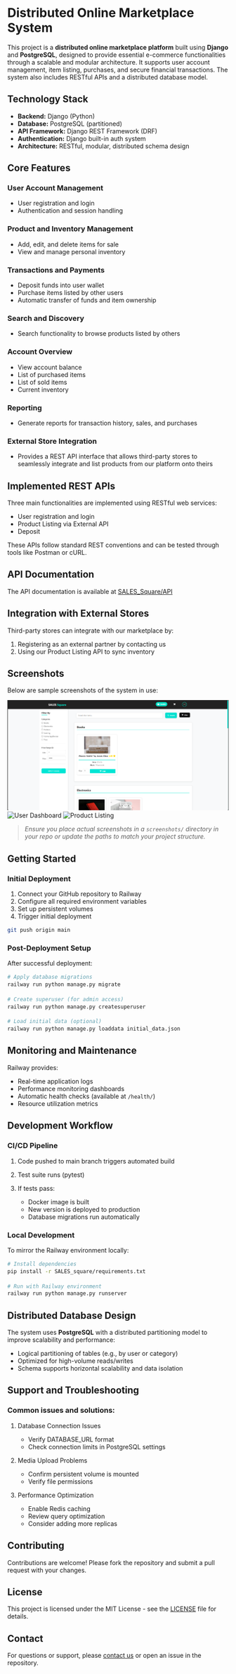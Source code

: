 # Distributed Online Marketplace System

This project is a **distributed online marketplace platform** built using **Django** and **PostgreSQL**, designed to provide essential e-commerce functionalities through a scalable and modular architecture. It supports user account management, item listing, purchases, and secure financial transactions. The system also includes RESTful APIs and a distributed database model.

## Technology Stack

* **Backend:** Django (Python)
* **Database:** PostgreSQL (partitioned)
* **API Framework:** Django REST Framework (DRF)
* **Authentication:** Django built-in auth system
* **Architecture:** RESTful, modular, distributed schema design

## Core Features

### User Account Management

* User registration and login
* Authentication and session handling

### Product and Inventory Management

* Add, edit, and delete items for sale
* View and manage personal inventory

### Transactions and Payments

* Deposit funds into user wallet
* Purchase items listed by other users
* Automatic transfer of funds and item ownership

### Search and Discovery

* Search functionality to browse products listed by others

### Account Overview

* View account balance
* List of purchased items
* List of sold items
* Current inventory

### Reporting

* Generate reports for transaction history, sales, and purchases

### External Store Integration

* Provides a REST API interface that allows third-party stores to seamlessly integrate and list products from our platform onto theirs

## Implemented REST APIs

Three main functionalities are implemented using RESTful web services:

* User registration and login
* Product Listing via External API
* Deposit

These APIs follow standard REST conventions and can be tested through tools like Postman or cURL.

## API Documentation

The API documentation is available at [SALES\_Square/API](https://marketplace-production-ba97.up.railway.app/static/docs/salesquare_api_documentation.docx)

## Integration with External Stores

Third-party stores can integrate with our marketplace by:

1. Registering as an external partner by contacting us
2. Using our Product Listing API to sync inventory

## Screenshots

Below are sample screenshots of the system in use:

![Home Page](screenshots/home.png)
![User Dashboard](screenshots/dashboard.png)
![Product Listing](screenshots/product_list.png)

> *Ensure you place actual screenshots in a `screenshots/` directory in your repo or update the paths to match your project structure.*

## Getting Started

### Initial Deployment

1. Connect your GitHub repository to Railway
2. Configure all required environment variables
3. Set up persistent volumes
4. Trigger initial deployment

```bash
git push origin main
```

### Post-Deployment Setup

After successful deployment:

```bash
# Apply database migrations
railway run python manage.py migrate

# Create superuser (for admin access)
railway run python manage.py createsuperuser

# Load initial data (optional)
railway run python manage.py loaddata initial_data.json
```

## Monitoring and Maintenance

Railway provides:

* Real-time application logs
* Performance monitoring dashboards
* Automatic health checks (available at `/health/`)
* Resource utilization metrics

## Development Workflow

### CI/CD Pipeline

1. Code pushed to main branch triggers automated build
2. Test suite runs (pytest)
3. If tests pass:

   * Docker image is built
   * New version is deployed to production
   * Database migrations run automatically

### Local Development

To mirror the Railway environment locally:

```bash
# Install dependencies
pip install -r SALES_square/requirements.txt

# Run with Railway environment
railway run python manage.py runserver
```

## Distributed Database Design

The system uses **PostgreSQL** with a distributed partitioning model to improve scalability and performance:

* Logical partitioning of tables (e.g., by user or category)
* Optimized for high-volume reads/writes
* Schema supports horizontal scalability and data isolation

## Support and Troubleshooting

### Common issues and solutions:

1. Database Connection Issues

   * Verify DATABASE\_URL format
   * Check connection limits in PostgreSQL settings

2. Media Upload Problems

   * Confirm persistent volume is mounted
   * Verify file permissions

3. Performance Optimization

   * Enable Redis caching
   * Review query optimization
   * Consider adding more replicas

## Contributing

Contributions are welcome! Please fork the repository and submit a pull request with your changes.

## License

This project is licensed under the MIT License - see the [LICENSE](LICENSE) file for details.

## Contact

For questions or support, please [contact us](https://marketplace-production-ba97.up.railway.app/contactus) or open an issue in the repository.
